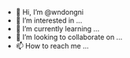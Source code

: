 - 👋 Hi, I’m @wndongni
- 👀 I’m interested in ...
- 🌱 I’m currently learning ...
- 💞️ I’m looking to collaborate on ...
- 📫 How to reach me ...

<!---
wndongni/wndongni is a ✨ special ✨ repository because its `README.md` (this file) appears on your GitHub profile.
You can click the Preview link to take a look at your changes.
--->
